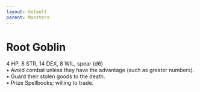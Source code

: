```yaml
---
layout: default
parent: Monsters
---
```


# Root Goblin
4 HP, 8 STR, 14 DEX, 8 WIL, spear (d6)  
• Avoid combat unless they have the advantage (such as greater numbers).  
• Guard their stolen goods to the death.  
• Prize Spellbooks; willing to trade.  
